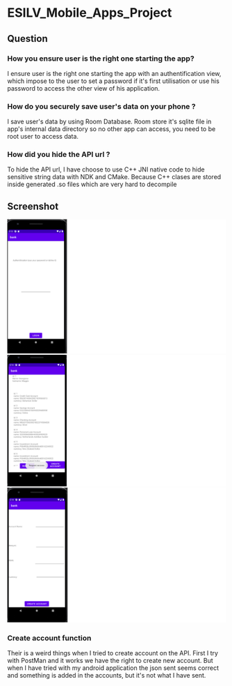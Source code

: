 # ESILV_Mobile_Apps_Project


## Question

### How you ensure user is the right one starting the app?

I ensure user is the right one starting the app with an authentification view, which impose to the user to set a password if it's first utilisation or use his password to access the other view of his application.

### How do you securely save user's data on your phone ?

I save user's data by using Room Database. Room store it's sqlite file in app's internal data directory so no other app can access, you need to be root user to access data.

### How did you hide the API url ?

To hide the API url, I have choose to use C++ JNI native code to hide sensitive string data with NDK and CMake. Because C++ clases are stored inside generated .so files which are very hard to decompile

## Screenshot

![Alt text]( src/screenshot/auth.png?raw=true "Title")
![Alt text]( src/screenshot/vue.png?raw=true "Title")
![Alt text]( src/screenshot/form.png?raw=true "Title")



### Create account function
Their is a weird things when I tried to create account on the API. First I try with PostMan and it works we have the right to create new account. But when I have tried with my android application the json sent seems correct and something is added in the accounts, but it's not what I have sent.

